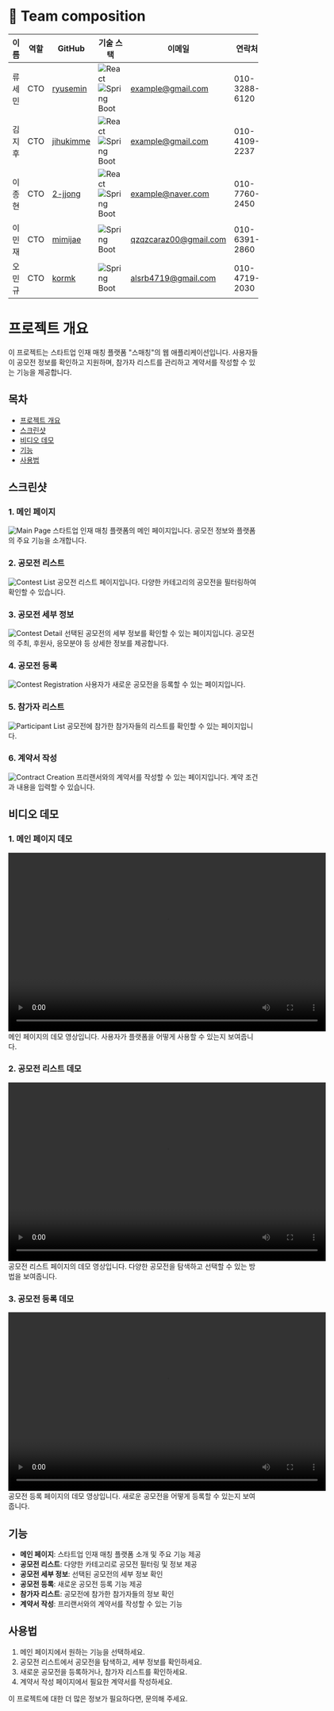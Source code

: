 # 📌 Team composition

| 이름 | 역할 | GitHub | 기술 스택 | 이메일 | 연락처 |
|------|------|--------|-----------|-------|-------|
| 류세민 | CTO | [ryusemin](https://github.com/ryusemin) | ![React](https://img.shields.io/badge/-React-61DAFB?style=for-the-badge&logo=react&logoColor=white) ![Spring Boot](https://img.shields.io/badge/-Spring%20Boot-6DB33F?style=for-the-badge&logo=spring-boot&logoColor=white) | example@gmail.com | 010-3288-6120 |
| 김지후 | CTO | [jihukimme](https://github.com/jihukimme) | ![React](https://img.shields.io/badge/-React-61DAFB?style=for-the-badge&logo=react&logoColor=white) ![Spring Boot](https://img.shields.io/badge/-Spring%20Boot-6DB33F?style=for-the-badge&logo=spring-boot&logoColor=white) | example@gmail.com | 010-4109-2237 |
| 이종현 | CTO | [2-jjong](https://github.com/2-jjong) | ![React](https://img.shields.io/badge/-React-61DAFB?style=for-the-badge&logo=react&logoColor=white) ![Spring Boot](https://img.shields.io/badge/-Spring%20Boot-6DB33F?style=for-the-badge&logo=spring-boot&logoColor=white) | example@naver.com | 010-7760-2450 |
| 이민재 | CTO | [mimijae](https://github.com/mimijae) | ![Spring Boot](https://img.shields.io/badge/-Spring%20Boot-6DB33F?style=for-the-badge&logo=spring-boot&logoColor=white) | qzqzcaraz00@gmail.com | 010-6391-2860 |
| 오민규 | CTO | [kormk](https://github.com/kormk) | ![Spring Boot](https://img.shields.io/badge/-Spring%20Boot-6DB33F?style=for-the-badge&logo=spring-boot&logoColor=white) | alsrb4719@gmail.com | 010-4719-2030 |


# 프로젝트 개요

이 프로젝트는 스타트업 인재 매칭 플랫폼 "스매칭"의 웹 애플리케이션입니다. 사용자들이 공모전 정보를 확인하고 지원하며, 참가자 리스트를 관리하고 계약서를 작성할 수 있는 기능을 제공합니다.

## 목차
- [프로젝트 개요](#프로젝트-개요)
- [스크린샷](#스크린샷)
- [비디오 데모](#비디오-데모)
- [기능](#기능)
- [사용법](#사용법)

## 스크린샷

### 1. 메인 페이지
![Main Page](./images/1.png)
스타트업 인재 매칭 플랫폼의 메인 페이지입니다. 공모전 정보와 플랫폼의 주요 기능을 소개합니다.

### 2. 공모전 리스트
![Contest List](./images/2.png)
공모전 리스트 페이지입니다. 다양한 카테고리의 공모전을 필터링하여 확인할 수 있습니다.

### 3. 공모전 세부 정보
![Contest Detail](./images/3.png)
선택된 공모전의 세부 정보를 확인할 수 있는 페이지입니다. 공모전의 주최, 후원사, 응모분야 등 상세한 정보를 제공합니다.

### 4. 공모전 등록
![Contest Registration](./images/4.png)
사용자가 새로운 공모전을 등록할 수 있는 페이지입니다.

### 5. 참가자 리스트
![Participant List](./images/5.png)
공모전에 참가한 참가자들의 리스트를 확인할 수 있는 페이지입니다.

### 6. 계약서 작성
![Contract Creation](./images/6.png)
프리랜서와의 계약서를 작성할 수 있는 페이지입니다. 계약 조건과 내용을 입력할 수 있습니다.

## 비디오 데모

### 1. 메인 페이지 데모
<video width="640" height="360" controls>
  <source src="./images/video1.mp4" type="video/mp4">
  Your browser does not support the video tag.
</video>
메인 페이지의 데모 영상입니다. 사용자가 플랫폼을 어떻게 사용할 수 있는지 보여줍니다.

### 2. 공모전 리스트 데모
<video width="640" height="360" controls>
  <source src="./images/video2.mp4" type="video/mp4">
  Your browser does not support the video tag.
</video>
공모전 리스트 페이지의 데모 영상입니다. 다양한 공모전을 탐색하고 선택할 수 있는 방법을 보여줍니다.

### 3. 공모전 등록 데모
<video width="640" height="360" controls>
  <source src="./images/video3.mp4" type="video/mp4">
  Your browser does not support the video tag.
</video>
공모전 등록 페이지의 데모 영상입니다. 새로운 공모전을 어떻게 등록할 수 있는지 보여줍니다.


## 기능
- **메인 페이지**: 스타트업 인재 매칭 플랫폼 소개 및 주요 기능 제공
- **공모전 리스트**: 다양한 카테고리로 공모전 필터링 및 정보 제공
- **공모전 세부 정보**: 선택된 공모전의 세부 정보 확인
- **공모전 등록**: 새로운 공모전 등록 기능 제공
- **참가자 리스트**: 공모전에 참가한 참가자들의 정보 확인
- **계약서 작성**: 프리랜서와의 계약서를 작성할 수 있는 기능

## 사용법
1. 메인 페이지에서 원하는 기능을 선택하세요.
2. 공모전 리스트에서 공모전을 탐색하고, 세부 정보를 확인하세요.
3. 새로운 공모전을 등록하거나, 참가자 리스트를 확인하세요.
4. 계약서 작성 페이지에서 필요한 계약서를 작성하세요.

이 프로젝트에 대한 더 많은 정보가 필요하다면, 문의해 주세요.
